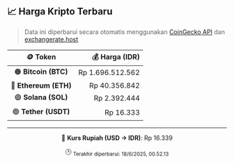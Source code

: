 

<!-- HARGA_KRIPTO -->
## 📈 Harga Kripto Terbaru

> Data ini diperbarui secara otomatis menggunakan [CoinGecko API](https://www.coingecko.com/) dan [exchangerate.host](https://exchangerate.host/)

<div align="center">

| 🪙 Token | 💰 Harga (IDR) |
|:------:|---------------:|
| 🟠 **Bitcoin (BTC)**   | Rp 1.696.512.562 |
| 🔵 **Ethereum (ETH)**  | Rp 40.356.842 |
| 🟣 **Solana (SOL)**    | Rp 2.392.444 |
| 🟢 **Tether (USDT)**   | Rp 16.333 |

---

💱 **Kurs Rupiah (USD → IDR)**: Rp 16.339

🕒 <sub>Terakhir diperbarui: 18/6/2025, 00.52.13</sub>

</div>
<!-- /HARGA_KRIPTO -->